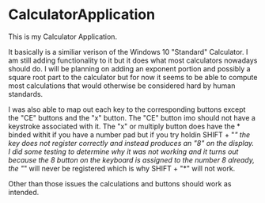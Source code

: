 # CalculatorApplication
This is my Calculator Application.

It basically is a similiar verison of the Windows 10 "Standard" Calculator. I am still adding
functionality to it but it does what most calculators nowadays should do. I will be planning on
adding an exponent portion and possibly a square root part to the calculator but for now it seems
to be able to compute most calculations that would otherwise be considered hard by human standards.

I was also able to map out each key to the corresponding buttons except the "CE" buttons and the "x"
button. The "CE" button imo should not have a keystroke associated with it. The "x" or multiply
button does have the * binded withit if you have a number pad but if you try holdin SHIFT + "*"
the key does not register correctly and instead produces an "8" on the display. I did some testing
to determine why it was not working and it turns out because the 8 button on the keyboard is assigned
to the number 8 already, the "*" will never be registered which is why SHIFT + "*" will not work.

Other than those issues the calculations and buttons should work as intended. 
